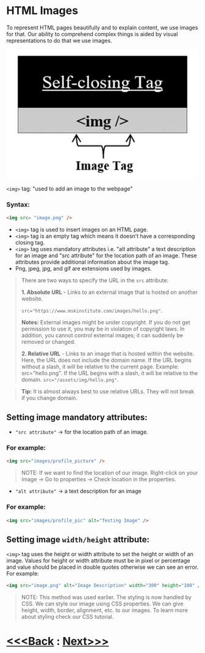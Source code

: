 # HTML Images
To represent HTML pages beautifully and to explain content, we use images for that. Our ability to comprehend complex things is aided by visual representations to do that we use images.
 
![Alt text](image.png)
 
`<img>` tag:  "used to add an image to the webpage" 
### Syntax:
```html
<img src= "image.png" />
```
 
- `<img>` tag is used to insert images on an HTML page.
- `<img>` tag is an empty tag which means it doesn’t have a corresponding closing tag.
- `<img>` tag uses mandatory attributes i.e. "alt attribute" a text description for an image and "src attribute" for the location path of an image. These attributes provide additional information about the image tag.
- Png, jpeg, jpg, and gif are extensions used by images.
 


>There are two ways to specify the URL in the `src` attribute:
>
>**1. Absolute URL** - Links to an external image that is hosted on another website. 
>
>    `src="https://www.mskinstitute.com/images/hello.png"`.
>
>**Notes:** External images might be under copyright. If you do not get permission to use it, you may be in violation of copyright laws. In addition, you cannot control external images; it can suddenly be removed or changed.
>
>**2. Relative URL** - Links to an image that is hosted within the website. Here, the URL does not include the domain name. If the URL begins without a slash, it will be relative to the current page. Example: src="hello.png". If the URL begins with a slash, it will be relative to the domain. 
    `src="/assets/img/hello.png"`.

> **Tip:** It is almost always best to use relative URLs. They will not break if you change domain.



## Setting image mandatory attributes:
- `"src attribute"` -> for the location path of an image.
### For example:
```html
<img src="images/profile_picture" />
```
> NOTE: If we want to find the location of our image. Right-click on your image -> Go to properties -> Check location in the properties.
 
- `"alt attribute"` -> a text description for an image
### For example:
```html
<img src="images/profile_pic" alt="Testing Image" />
```
 
## Setting image `width/height` attribute:
`<img>` tag uses the height or width attribute to set the height or width of an image. Values for height or width attribute must be in pixel or percentage and value should be placed in double quotes otherwise we can see an error.
For example:
```html
<img src="image.png" alt="Image Description" width="300" height="100" />
```
> NOTE: This method was used earlier. The styling is now handled by CSS. We can style our image using CSS properties. We can give height, width, border, alignment, etc. to our images. To learn more about styling check our CSS tutorial.

# [<<<Back](../11_Links/Links.md) : [Next>>>](../13_Favicon/favicon.md)